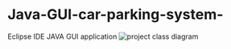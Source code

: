 # Java-GUI-car-parking-system-
Eclipse IDE JAVA GUI application
![project class diagram](https://user-images.githubusercontent.com/29133267/141017780-3c85b63e-6c03-4fc9-b95f-d27c9d2a521e.png)

